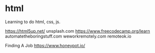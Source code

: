 # html
Learning to do html, css, js.

https://html5up.net/
unsplash.com
https://www.freecodecamp.org/learn
automatetheboringstuff.com
weworkremotely.com
remoteok.io


Finding A Job
https://www.honeypot.io/
